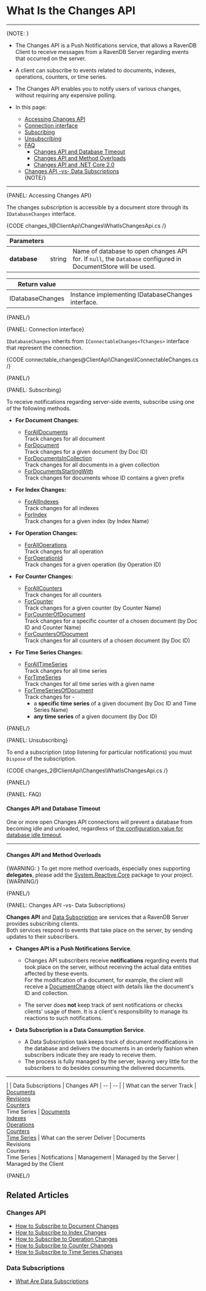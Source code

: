 # What Is the Changes API

---

{NOTE: }

* The Changes API is a Push Notifications service, that allows a RavenDB Client to 
  receive messages from a RavenDB Server regarding events that occurred on the server.  
* A client can subscribe to events related to documents, indexes, operations, counters, or time series.  
* The Changes API enables you to notify users of various changes, without requiring 
  any expensive polling.  

* In this page:  
  * [Accessing Changes API](../../client-api/changes/what-is-changes-api#accessing-changes-api)  
  * [Connection interface](../../client-api/changes/what-is-changes-api#connection-interface)  
  * [Subscribing](../../client-api/changes/what-is-changes-api#subscribing)  
  * [Unsubscribing](../../client-api/changes/what-is-changes-api#unsubscribing)  
  * [FAQ](../../client-api/changes/what-is-changes-api#faq)  
     * [Changes API and Database Timeout](../../client-api/changes/what-is-changes-api#changes-api-and-database-timeout)  
     * [Changes API and Method Overloads](../../client-api/changes/what-is-changes-api#changes-api-and-method-overloads)  
     * [Changes API and .NET Core 2.0](../../client-api/changes/what-is-changes-api#changes-api-and-.net-core-2.0)  
  * [Changes API -vs- Data Subscriptions](../../client-api/changes/what-is-changes-api#changes-api--vs--data-subscriptions)  
{NOTE/}

---

{PANEL: Accessing Changes API}

The changes subscription is accessible by a document store through its `IDatabaseChanges` interface.

{CODE changes_1@ClientApi\Changes\WhatIsChangesApi.cs /}

| Parameters | | |
| ------------- | ------------- | ----- |
| **database** | string | Name of database to open changes API for. If `null`, the `Database` configured in DocumentStore will be used. |

| Return value | |
| ------------- | ----- |
| IDatabaseChanges | Instance implementing IDatabaseChanges interface. |

{PANEL/}

{PANEL: Connection interface}

`IDatabaseChanges` inherits from `IConnectableChanges<TChanges>` interface that represent the connection.

{CODE connectable_changes@ClientApi\Changes\IConnectableChanges.cs /}

{PANEL/}

{PANEL: Subscribing}

To receive notifications regarding server-side events, subscribe using one of the following methods.  

* **For Document Changes:**  
   - [ForAllDocuments](../../client-api/changes/how-to-subscribe-to-document-changes#foralldocuments)  
     Track changes for all document  
   - [ForDocument](../../client-api/changes/how-to-subscribe-to-document-changes#fordocument)  
     Track changes for a given document (by Doc ID)  
   - [ForDocumentsInCollection](../../client-api/changes/how-to-subscribe-to-document-changes#fordocumentsincollection)  
     Track changes for all documents in a given collection  
   - [ForDocumentsStartingWith](../../client-api/changes/how-to-subscribe-to-document-changes#fordocumentsstartingwith)  
     Track changes for documents whose ID contains a given prefix  

* **For Index Changes:**
   - [ForAllIndexes](../../client-api/changes/how-to-subscribe-to-index-changes#forallindexes)  
     Track changes for all indexes  
   - [ForIndex](../../client-api/changes/how-to-subscribe-to-index-changes#forindex)  
     Track changes for a given index (by Index Name)   

* **For Operation Changes:**
   - [ForAllOperations](../../client-api/changes/how-to-subscribe-to-operation-changes#foralloperations)  
     Track changes for all operation  
   - [ForOperationId](../../client-api/changes/how-to-subscribe-to-operation-changes#foroperation)  
     Track changes for a given operation (by Operation ID)  

* **For Counter Changes:**
   - [ForAllCounters](../../client-api/changes/how-to-subscribe-to-counter-changes#forallcounters)  
     Track changes for all counters  
   - [ForCounter](../../client-api/changes/how-to-subscribe-to-counter-changes#forcounter)  
     Track changes for a given counter (by Counter Name)  
   - [ForCounterOfDocument](../../client-api/changes/how-to-subscribe-to-counter-changes#forcounterofdocument)  
     Track changes for a specific counter of a chosen document (by Doc ID and Counter Name)  
   - [ForCountersOfDocument](../../client-api/changes/how-to-subscribe-to-counter-changes#forcountersofdocument)  
     Track changes for all counters of a chosen document (by Doc ID)  

* **For Time Series Changes:**
   - [ForAllTimeSeries](../../client-api/changes/how-to-subscribe-to-time-series-changes#foralltimeseries)  
     Track changes for all time series  
   - [ForTimeSeries](../../client-api/changes/how-to-subscribe-to-time-series-changes#fortimeseries)  
     Track changes for all time series with a given name  
   - [ForTimeSeriesOfDocument](../../client-api/changes/how-to-subscribe-to-time-series-changes#fortimeseriesofdocument)  
     Track changes for -  
      * a **specific time series** of a given document (by Doc ID and Time Series Name)  
      * **any time series** of a given document (by Doc ID)  

{PANEL/}

{PANEL: Unsubscribing}

To end a subscription (stop listening for particular notifications) you must 
`Dispose` of the subscription.  

{CODE changes_2@ClientApi\Changes\WhatIsChangesApi.cs /}

{PANEL/}

{PANEL: FAQ}

#### Changes API and Database Timeout

One or more open Changes API connections will prevent a database from becoming 
idle and unloaded, regardless of [the configuration value for database idle timeout](../../server/configuration/database-configuration#databases.maxidletimeinsec).  

---

#### Changes API and Method Overloads

{WARNING: }
To get more method overloads, especially ones supporting **delegates**, please add the 
[System.Reactive.Core](https://www.nuget.org/packages/System.Reactive.Core/) package to your project.  
{WARNING/}

{PANEL/}

{PANEL: Changes API -vs- Data Subscriptions}

**Changes API** and [Data Subscription](../../client-api/data-subscriptions/what-are-data-subscriptions) 
are services that a RavenDB Server provides subscribing clients.  
Both services respond to events that take place on the server, by sending updates 
to their subscribers.  

* **Changes API is a Push Notifications Service**.  
   * Changes API subscribers receive **notifications** regarding events that 
     took place on the server, without receiving the actual data entities 
     affected by these events.  
     For the modification of a document, for example, the client will receive 
     a [DocumentChange](../../client-api/changes/how-to-subscribe-to-document-changes#documentchange) 
     object with details like the document's ID and collection.  

   * The server does **not** keep track of sent notifications or 
     checks clients' usage of them. It is a client's responsibility 
     to manage its reactions to such notifications.  

* **Data Subscription is a Data Consumption Service**.  
   * A Data Subscription task keeps track of document modifications in the 
     database and delivers the documents in an orderly fashion when subscribers 
     indicate they are ready to receive them. 
   * The process is fully managed by the server, leaving very little for 
     the subscribers to do besides consuming the delivered documents.  

---

|    | Data Subscriptions | Changes API 
| -- | -- | 
| What can the server Track | [Documents](../../client-api/data-subscriptions/what-are-data-subscriptions#documents-processing) <br> [Revisions](../../client-api/data-subscriptions/advanced-topics/subscription-with-revisioning) <br> [Counters](../../client-api/data-subscriptions/creation/examples#including-counters) <br> Time Series | [Documents](../../client-api/changes/how-to-subscribe-to-document-changes) <br> [Indexes](../../client-api/changes/how-to-subscribe-to-index-changes) <br> [Operations](../../client-api/changes/how-to-subscribe-to-operation-changes) <br> [Counters](../../client-api/changes/how-to-subscribe-to-counter-changes) <br> [Time Series](../../client-api/changes/how-to-subscribe-to-time-series-changes) 
| What can the server Deliver | Documents <br> Revisions <br> Counters <br> Time Series | Notifications 
| Management | Managed by the Server | Managed by the Client 


{PANEL/}

## Related Articles

### Changes API

- [How to Subscribe to Document Changes](../../client-api/changes/how-to-subscribe-to-document-changes)  
- [How to Subscribe to Index Changes](../../client-api/changes/how-to-subscribe-to-index-changes)  
- [How to Subscribe to Operation Changes](../../client-api/changes/how-to-subscribe-to-operation-changes)  
- [How to Subscribe to Counter Changes](../../client-api/changes/how-to-subscribe-to-counter-changes)  
- [How to Subscribe to Time Series Changes](../../client-api/changes/how-to-subscribe-to-time-series-changes)  

### Data Subscriptions

- [What Are Data Subscriptions](../../client-api/data-subscriptions/what-are-data-subscriptions)  
